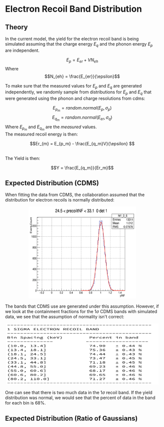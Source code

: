 # Electron Recoil Band Distribution 

## Theory 

In the current model, the yield for the electron recoil band is being simulated assuming that the charge energy $E_q$ and the phonon energy $E_p$ are independent.

$$E_p = E_{er} + VN_{eh}$$
Where 
$$N_{eh} = \frac{E_{er}}{\epsilon}$$

To make sure that the measured values for $E_p$ and $E_q$ are generated independently, we randomly sample from distributions for $E_p$ and $E_q$ that were generated using the phonon and charge resolutions from cdms:

$$E_{p_{m}} = random.normal(E_p,\sigma_p)$$
$$E_{q_{m}} = random.normal(E_{er},\sigma_q)$$
Where $E_{p_m}$ and $E_{q_m}$ are the *measured* values.
\
The measured recoil energy is then: 

$$Er_{m} = E_{p_m} - \frac{E_{q_m}V}{\epsilon} $$
 
\
The Yield is then: 

$$Y = \frac{E_{q_m}}{Er_m}$$



## Expected Distribution (CDMS)


When fitting the data from CDMS, the collaboration assumed that the distribution for electron recoils is normally distributed:

<p align = "center" >
    <img src="figures/CDMS_fit.png" width="350" height="300" >
</p>

The bands that CDMS use are generated under this assumption. However, if we look at the containment fractions for the $1\sigma$ CDMS bands with simulated data, we see that the assumption of normality isn't correct:

<p align ="center" >
    <img src="figures/ER_containment1 .png" width ="500" height="200"  >
</p>

One can see that there is two much data in the $1\sigma$ recoil band. If the yield distribution was normal, we would see that the percent of data in the band for each bin is $68\%$.

## Expected Distribution (Ratio of Gaussians)


